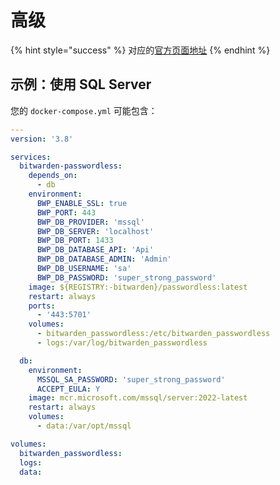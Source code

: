 # 高级

{% hint style="success" %}
对应的[官方页面地址](https://docs.passwordless.dev/guide/self-hosting/advanced.html)
{% endhint %}

## 示例：使用 SQL Server <a href="#example-using-sql-server" id="example-using-sql-server"></a>

您的 `docker-compose.yml` 可能包含：

```yaml
---
version: '3.8'

services:
  bitwarden-passwordless:
    depends_on:
      - db
    environment:
      BWP_ENABLE_SSL: true
      BWP_PORT: 443
      BWP_DB_PROVIDER: 'mssql'
      BWP_DB_SERVER: 'localhost'
      BWP_DB_PORT: 1433
      BWP_DB_DATABASE_API: 'Api'
      BWP_DB_DATABASE_ADMIN: 'Admin'
      BWP_DB_USERNAME: 'sa'
      BWP_DB_PASSWORD: 'super_strong_password'
    image: ${REGISTRY:-bitwarden}/passwordless:latest
    restart: always
    ports:
      - '443:5701'
    volumes:
      - bitwarden_passwordless:/etc/bitwarden_passwordless
      - logs:/var/log/bitwarden_passwordless

  db:
    environment:
      MSSQL_SA_PASSWORD: 'super_strong_password'
      ACCEPT_EULA: Y
    image: mcr.microsoft.com/mssql/server:2022-latest
    restart: always
    volumes:
      - data:/var/opt/mssql

volumes:
  bitwarden_passwordless:
  logs:
  data:
```
